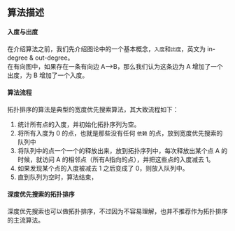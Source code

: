## 算法描述

#### 入度与出度

在介绍算法之前，我们先介绍图论中的一个基本概念，`入度`和`出度`，英文为 in-degree & out-degree。  
在有向图中，如果存在一条有向边 A--&gt;B，那么我们认为这条边为 A 增加了一个出度，为 B 增加了一个入度。

#### 算法流程

拓扑排序的算法是典型的宽度优先搜索算法，其大致流程如下：

1. 统计所有点的入度，并初始化拓扑序列为空。
2. 将所有入度为 0 的点，也就是那些没有任何
   `依赖`
   的点，放到宽度优先搜索的队列中
3. 将队列中的点一个一个的释放出来，放到拓扑序列中，每次释放出某个点 A 的时候，就访问 A 的相邻点（所有A指向的点），并把这些点的入度减去 1。
4. 如果发现某个点的入度被减去 1 之后变成了 0，则放入队列中。
5. 直到队列为空时，算法结束，

#### 深度优先搜索的拓扑排序

深度优先搜索也可以做拓扑排序，不过因为不容易理解，也并不推荐作为拓扑排序的主流算法。

